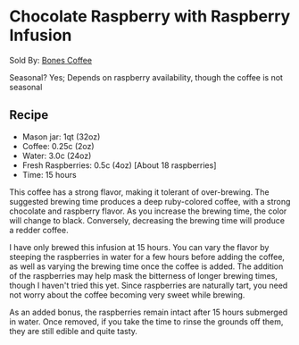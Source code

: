 # Chocolate Raspberry with Raspberry Infusion
Sold By: [Bones Coffee](https://www.bonescoffee.com/products/bones-coffee-company-chocolate-raspberry-coffee-12oz)

Seasonal? Yes; Depends on raspberry availability, though the coffee is not seasonal

## Recipe
  * Mason jar: 1qt (32oz)
  * Coffee: 0.25c (2oz)
  * Water: 3.0c (24oz)
  * Fresh Raspberries: 0.5c (4oz) [About 18 raspberries]
  * Time: 15 hours

This coffee has a strong flavor, making it tolerant of over-brewing. The suggested brewing time produces a deep ruby-colored coffee, with a strong chocolate and raspberry flavor. As you increase the brewing time, the color will change to black. Conversely, decreasing the brewing time will produce a redder coffee.

I have only brewed this infusion at 15 hours. You can vary the flavor by steeping the raspberries in water for a few hours before adding the coffee, as well as varying the brewing time once the coffee is added. The addition of the raspberries may help mask the bitterness of longer brewing times, though I haven't tried this yet. Since raspberries are naturally tart, you need not worry about the coffee becoming very sweet while brewing.

As an added bonus, the raspberries remain intact after 15 hours submerged in water. Once removed, if you take the time to rinse the grounds off them, they are still edible and quite tasty.
